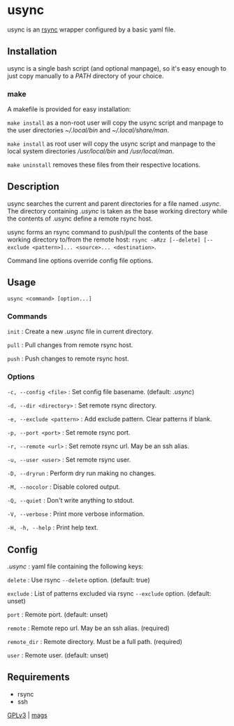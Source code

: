 # usync

usync is an [rsync][rsync] wrapper configured by a basic yaml file.

## Installation

usync is a single bash script (and optional manpage), so it's easy enough to
just copy manually to a *PATH* directory of your choice.

### make

A makefile is provided for easy installation:

`make install` as a non-root user will copy the usync script and manpage to the
user directories *~/.local/bin* and *~/.local/share/man*.

`make install` as root user will copy the usync script and manpage to the local
system directories */usr/local/bin* and */usr/local/man*.

`make uninstall` removes these files from their respective locations.

## Description

usync searches the current and parent directories for a file named *.usync*. The
directory containing *.usync* is taken as the base working directory while the
contents of .usync define a remote rsync host.

usync forms an rsync command to push/pull the contents of the base working
directory to/from the remote host: `rsync -aRzz [--delete] [--exclude
<pattern>]... <source>... <destination>`.

Command line options override config file options.

## Usage

    usync <command> [option...]

### Commands
`init`
: Create a new *.usync* file in current directory.

`pull`
: Pull changes from remote rsync host.

`push`
: Push changes to remote rsync host.

### Options
`-c, --config <file>`
: Set config file basename. (default: *.usync*)

`-d, --dir <directory>`
: Set remote rsync directory.

`-e, --exclude <pattern>`
: Add exclude pattern. Clear patterns if blank.

`-p, --port <port>`
: Set remote rsync port.

`-r, --remote <url>`
: Set remote rsync url. May be an ssh alias.

`-u, --user <user>`
: Set remote rsync user.

`-D, --dryrun`
: Perform dry run making no changes.

`-M, --nocolor`
: Disable colored output.

`-Q, --quiet`
: Don't write anything to stdout.

`-V, --verbose`
: Print more verbose information.

`-H, -h, --help`
: Print help text.

## Config
*.usync*
: yaml file containing the following keys:

`delete`
: Use rsync `--delete` option. (default: true)

`exclude`
: List of patterns excluded via rsync `--exclude` option. (default: unset)

`port`
: Remote port. (default: unset)

`remote`
: Remote repo url. May be an ssh alias. (required)

`remote_dir`
: Remote directory. Must be a full path. (required)

`user`
: Remote user. (default: unset)

## Requirements
- rsync
- ssh

[GPLv3](https://www.gnu.org/licenses/gpl-3.0) | [mags](https://mags.zone)

[rsync]: https://github.com/WayneD/rsync

<!--metadata:
author: Chris Magyar <c.magyar.ec@gmail.com>
description: Automated rsync wrapper written in bash.
keywords: usync, rsync, ssh, bash
-->
